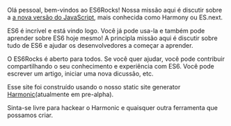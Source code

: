 <!--
layout: post
title: Hello World
date: 2014-05-17T08:18:47.847Z
comments: true
published: true
keywords: JavaScript, ES6
description: Hello world post
categories: JavaScript, ES6
authorName: Jaydson
authorLink: http://twitter.com/jaydson
authorDescription: JavaScript enthusiast - FrontEnd Engineer at Terra Networks - BrazilJS and RSJS curator
authorPicture: https://pbs.twimg.com/profile_images/453720347620032512/UM2nE21c_400x400.jpeg
-->
<!--more-->
Olá pessoal, bem-vindos ao ES6Rocks!
Nossa missão aqui é discutir sobre a [a nova versão do JavaScript](http://wiki.ecmascript.org/doku.php?id=harmony:specification_drafts), mais conhecida como Harmony ou ES.next.

ES6 é incrível e está vindo logo.
Você já pode usa-la e também pode aprender sobre ES6 hoje mesmo!
A principla missão aqui é discutir sobre tudo de ES6 e ajudar os desenvolvedores a começar a aprender.

O ES6Rocks é aberto para todos.
Se você quer ajudar, você pode contribuir compartilhando o seu conhecimento e experiência com ES6.
Você pode escrever um artigo, iniciar uma nova dicussão, etc.

Esse site foi construído usando o nosso static site generator [Harmonic](https://github.com/es6rocks/harmonic/)(atualmente em pre-alpha).

Sinta-se livre para hackear o Harmonic e quaisquer outra ferramenta que possamos criar.

